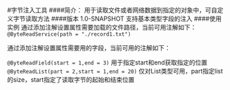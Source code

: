 #字节注入工具
####简介：
用于读取文件或者网络数据到指定的对象中，可自定义字节读取方法
####版本
1.0-SNAPSHOT 支持基本类型字段的注入
####使用实例
通过添加注解设置属性需要加载的文件路径，当前可用注解如下：
``
@ByteReadService(path = "./record1.txt")
``

通过添加注解设置属性需要用的字段，当前可用的注解如下：

``
@ByteReadField(start = 1,end = 3)
``
用于指定start和end获取指定的位置
``
@ByteReadList(part = 2,start = 1,end = 20)
``
仅对List类型可用，part指定list的size，start指定了读取字节的起始和结束位置

